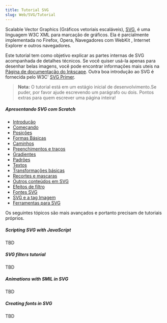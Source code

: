 ```yaml
---
title: Tutorial SVG
slug: Web/SVG/Tutorial
---
```


Scalable Vector Graphics (Gráficos vetoriais escaláveis), [SVG](/pt-BR/Web/SVG), é uma linguagem W3C XML para marcação de gráficos. Ela é parcialmente implementada no Firefox, Opera, Navegadores com WebKit , Internet Explorer e outros navegadores.

Este tutorial tem como objetivo explicar as partes internas de SVG acompanhada de detalhes técnicos. Se você quiser usá-la apenas para desenhar belas imagens, você pode encontrar informações mais uteis na [Página de documentação do Inkscape](http://inkscape.org/doc/). Outra boa introdução ao SVG é fornecida pelo W3C' [SVG Primer](http://www.w3.org/Graphics/SVG/IG/resources/svgprimer.html).

> **Nota:** O tutorial está em um estágio inicial de desenvolvimento.Se puder, por favor ajude escrevendo um parágrafo ou dois. Pontos extras para quem escrever uma página inteira!

##### Apresentando SVG com Scratch

- [Introdução](/pt-BR/Web/SVG/Tutorial/Introduction)
- [Começando](/pt-BR/Web/SVG/Tutorial/Getting_Started)
- [Posições](/pt-BR/Web/SVG/Tutorial/Positions)
- [Formas Básicas](/pt-BR/Web/SVG/Tutorial/Basic_Shapes)
- [Caminhos](/pt-BR/Web/SVG/Tutorial/Paths)
- [Preenchimentos e traços](/pt-BR/Web/SVG/Tutorial/Fills_and_Strokes)
- [Gradientes](/pt-BR/Web/SVG/Tutorial/Gradients)
- [Padrões](/pt-BR/Web/SVG/Tutorial/Patterns)
- [Textos](/pt-BR/Web/SVG/Tutorial/Texts)
- [Transformações básicas](/pt-BR/Web/SVG/Tutorial/Basic_Transformations)
- [Recortes e mascaras](/pt-BR/Web/SVG/Tutorial/Clipping_and_masking)
- [Outros conteúdos em SVG](/pt-BR/Web/SVG/Tutorial/Other_content_in_SVG)
- [Efeitos de filtro](/pt-BR/Web/SVG/Tutorial/Filter_effects)
- [Fontes SVG](/pt-BR/Web/SVG/Tutorial/SVG_fonts)
- [SVG e a tag Imagem](/pt-BR/Web/SVG/Tutorial/SVG_Image_Tag)
- [Ferramentas para SVG](/pt-BR/Web/SVG/Tutorial/Tools_for_SVG)

Os seguintes tópicos são mais avançados e portanto precisam de tutoriais próprios.

##### Scripting SVG with JavaScript

TBD

##### SVG filters tutorial

TBD

##### Animations with SMIL in SVG

TBD

##### Creating fonts in SVG

TBD

